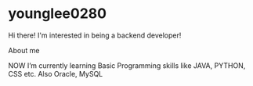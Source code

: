 # younglee0280

Hi there! 
I'm interested in being a backend developer! 


About me

NOW I’m currently learning Basic Programming skills like JAVA, PYTHON, CSS etc.
Also Oracle, MySQL





